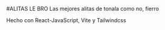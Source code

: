 #ALITAS LE BRO
Las mejores alitas de tonala como no, fierro

Hecho con React-JavaScript, Vite y Tailwindcss
